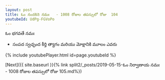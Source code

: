 ```yaml
---
layout: post
title: ఓం నందకినె నమః   - 1008 రోజుల తపస్సులో రోజు  104
youtubeId: UdPg-FGVoPo
---
```

 
 
 ఓం భగవతే నమః  
 
 -  సంపద స్వచ్ఛంద కీర్తి త్యాగం మరియు మోక్షానికి మూలం ఎవరు 
 
  
 
  
 
 
 
 
 
 


{% include youtubePlayer.html id=page.youtubeId %}
 
[Next]({{ site.baseurl }}{% link  split2/_posts/2019-05-15-ఓం నిర్వాణాయ నమః   - 1008 రోజుల తపస్సులో రోజు  105.md%})
 
